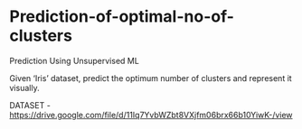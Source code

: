 # Prediction-of-optimal-no-of-clusters

Prediction Using Unsupervised ML

Given ‘Iris’ dataset, predict the optimum number of clusters and represent it visually.


DATASET - https://drive.google.com/file/d/11Iq7YvbWZbt8VXjfm06brx66b10YiwK-/view

